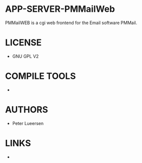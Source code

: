 APP-SERVER-PMMailWeb
====================

PMMailWEB is a cgi web frontend for the Email software PMMail. 

LICENSE
===============
* GNU GPL V2

COMPILE TOOLS
===============
* 

AUTHORS
===============
* Peter Lueersen 

LINKS
===============
* 
